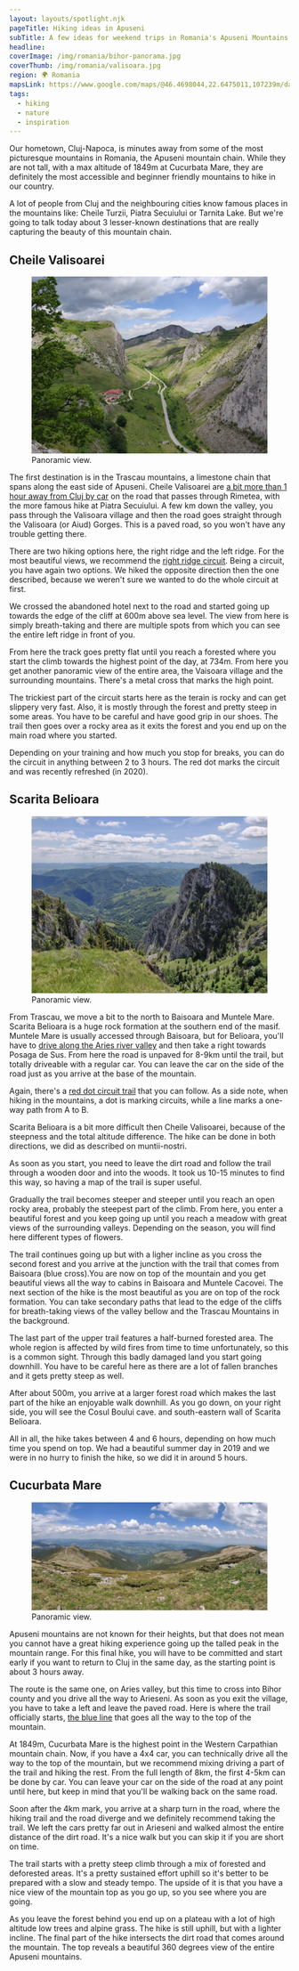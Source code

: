 ```yaml
---
layout: layouts/spotlight.njk
pageTitle: Hiking ideas in Apuseni
subTitle: A few ideas for weekend trips in Romania's Apuseni Mountains
headline:
coverImage: /img/romania/bihor-panorama.jpg
coverThumb: /img/romania/valisoara.jpg
region: 🌍 Romania
mapsLink: https://www.google.com/maps/@46.4698044,22.6475011,107239m/data=!3m1!1e3
tags:
  - hiking
  - nature
  - inspiration
---
```


Our hometown, Cluj-Napoca, is minutes away from some of the most picturesque mountains in Romania, the Apuseni mountain chain. While they are not tall, with a max altitude of 1849m at Cucurbata Mare, they are definitely the most accessible and beginner friendly mountains to hike in our country.

A lot of people from Cluj and the neighbouring cities know famous places in the mountains like: Cheile Turzii, Piatra Secuiului or Tarnita Lake. But we're going to talk today about 3 lesser-known destinations that are really capturing the beauty of this mountain chain.

## Cheile Valisoarei

<figure>
  <img src="/img/romania/valisoara.jpg" alt="">
  <figcaption>Panoramic view.</figcaption>
</figure>

The first destination is in the Trascau mountains, a limestone chain that spans along the east side of Apuseni. Cheile Valisoarei are [a bit more than 1 hour away from Cluj by car](https://goo.gl/maps/iFxuPePGPECDPoas8) on the road that passes through Rimetea, with the more famous hike at Piatra Secuiului. A few km down the valley, you pass through the Valisoara village and then the road goes straight through the Valisoara (or Aiud) Gorges. This is a paved road, so you won't have any trouble getting there.

There are two hiking options here, the right ridge and the left ridge. For the most beautiful views, we recommend the [right ridge circuit](https://muntii-nostri.ro/ro/routeinfo/circuit-cheile-valisoarei-aiudului-versantul-drept). Being a circuit, you have again two options. We hiked the opposite direction then the one described, because we weren't sure we wanted to do the whole circuit at first.

We crossed the abandoned hotel next to the road and started going up towards the edge of the cliff at 600m above sea level. The view from here is simply breath-taking and there are multiple spots from which you can see the entire left ridge in front of you.

From here the track goes pretty flat until you reach a forested where you start the climb towards the highest point of the day, at 734m. From here you get another panoramic view of the entire area, the Vaisoara village and the surrounding mountains. There's a metal cross that marks the high point.

The trickiest part of the circuit starts here as the terain is rocky and can get slippery very fast. Also, it is mostly through the forest and pretty steep in some areas. You have to be careful and have good grip in our shoes. The trail then goes over a rocky area as it exits the forest and you end up on the main road where you started.

Depending on your training and how much you stop for breaks, you can do the circuit in anything between 2 to 3 hours. The red dot marks the circuit and was recently refreshed (in 2020).

## Scarita Belioara

<figure>
  <img src="/img/romania/scarita-belioara.jpg" alt="">
  <figcaption>Panoramic view.</figcaption>
</figure>

From Trascau, we move a bit to the north to Baisoara and Muntele Mare. Scarita Belioara is a huge rock formation at the southern end of the masif. Muntele Mare is usually accessed through Baisoara, but for Belioara, you'll have to [drive along the Aries river valley](https://goo.gl/maps/cguR3VQuK37P2AWb7) and then take a right towards Posaga de Sus. From here the road is unpaved for 8-9km until the trail, but totally driveable with a regular car. You can leave the car on the side of the road just as you arrive at the base of the mountain.

Again, there's a [red dot circuit trail](https://muntii-nostri.ro/ro/routeinfo/belioara-rezervatia-scarita-belioara-belioara) that you can follow. As a side note, when hiking in the mountains, a dot is marking circuits, while a line marks a one-way path from A to B.

Scarita Belioara is a bit more difficult then Cheile Valisoarei, because of the steepness and the total altitude difference. The hike can be done in both directions, we did as described on muntii-nostri.

As soon as you start, you need to leave the dirt road and follow the trail through a wooden door and into the woods. It took us 10-15 minutes to find this way, so having a map of the trail is super useful.

Gradually the trail becomes steeper and steeper until you reach an open rocky area, probably the steepest part of the climb. From here, you enter a beautiful forest and you keep going up until you reach a meadow with great views of the surrounding valleys. Depending on the season, you will find here different types of flowers.

The trail continues going up but with a ligher incline as you cross the second forest and you arrive at the junction with the trail that comes from Baisoara (blue cross).You are now on top of the mountain and you get beautiful views all the way to cabins in Baisoara and Muntele Cacovei. The next section of the hike is the most beautiful as you are on top of the rock formation. You can take secondary paths that lead to the edge of the cliffs for breath-taking views of the valley bellow and the Trascau Mountains in the background.

The last part of the upper trail features a half-burned forested area. The whole region is affected by wild fires from time to time unfortunately, so this is a common sight. Through this badly damaged land you start going downhill. You have to be careful here as there are a lot of fallen branches and it gets pretty steep as well.

After about 500m, you arrive at a larger forest road which makes the last part of the hike an enjoyable walk downhill. As you go down, on your right side, you will see the Cosul Boului cave. and south-eastern wall of Scarita Belioara.

All in all, the hike takes between 4 and 6 hours, depending on how much time you spend on top. We had a beautiful summer day in 2019 and we were in no hurry to finish the hike, so we did it in around 5 hours.

## Cucurbata Mare

<figure>
  <img src="/img/romania/bihor-panorama.jpg" alt="">
  <figcaption>Panoramic view.</figcaption>
</figure>

Apuseni mountains are not known for their heights, but that does not mean you cannot have a great hiking experience going up the talled peak in the mountain range. For this final hike, you will have to be committed and start early if you want to return to Cluj in the same day, as the starting point is about 3 hours away.

The route is the same one, on Aries valley, but this time to cross into Bihor county and you drive all the way to Arieseni. As soon as you exit the village, you have to take a left and leave the paved road. Here is where the trail officially starts, [the blue line](https://muntii-nostri.ro/ro/routeinfo/valea-ariesul-mare-cucurbata-mare-vf-bihor) that goes all the way to the top of the mountain.

At 1849m, Cucurbata Mare is the highest point in the Western Carpathian mountain chain. Now, if you have a 4x4 car, you can technically drive all the way to the top of the mountain, but we recommend mixing driving a part of the trail and hiking the rest. From the full length of 8km, the first 4-5km can be done by car. You can leave your car on the side of the road at any point until here, but keep in mind that you'll be walking back on the same road.

Soon after the 4km mark, you arrive at a sharp turn in the road, where the hiking trail and the road diverge and we definitely recommend taking the trail. We left the cars pretty far out in Arieseni and walked almost the entire distance of the dirt road. It's a nice walk but you can skip it if you are short on time.

The trail starts with a pretty steep climb through a mix of forested and deforested areas. It's a pretty sustained effort uphill so it's better to be prepared with a slow and steady tempo. The upside of it is that you have a nice view of the mountain top as you go up, so you see where you are going.

As you leave the forest behind you end up on a plateau with a lot of high altitude low trees and alpine grass. The hike is still uphill, but with a lighter incline. The final part of the hike intersects the dirt road that comes around the mountain. The top reveals a beautiful 360 degrees view of the entire Apuseni mountains.
